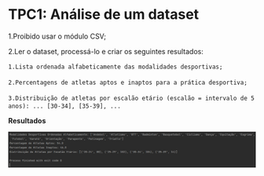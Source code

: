 # TPC1: Análise de um dataset

1.Proibido usar o módulo CSV;

2.Ler o dataset, processá-lo e criar os seguintes resultados:

    1.Lista ordenada alfabeticamente das modalidades desportivas;

    2.Percentagens de atletas aptos e inaptos para a prática desportiva;

    3.Distribuição de atletas por escalão etário (escalão = intervalo de 5 anos): ... [30-34], [35-39], ...


**Resultados**

![imagem dos resultados](imagem/resultado.png)